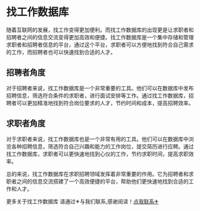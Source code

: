 # 找工作数据库

随着互联网的发展，找工作变得更加便利。而找工作数据库的出现更是让求职者和招聘者之间的信息交流变得更加高效和便捷。找工作数据库是一个集中存储和管理求职者和招聘者信息的平台，通过这个平台，求职者可以方便地找到符合自己需求的工作，而招聘者也可以快速找到合适的人才。

## 招聘者角度

对于招聘者来说，找工作数据库是一个非常重要的工具。他们可以在数据库中发布招聘信息，筛选符合条件的求职者，进行面试安排等工作。通过找工作数据库，招聘者可以更加精准地找到符合岗位要求的人才，节约时间和成本，提高招聘效率。

## 求职者角度

对于求职者来说，找工作数据库也是一个非常有用的工具。他们可以在数据库中浏览各种招聘信息，筛选符合自己兴趣和能力的工作岗位，提交简历进行应聘。通过找工作数据库，求职者可以更快速地找到心仪的工作，节约求职时间，提高求职效率。

总的来说，找工作数据库在求职招聘领域发挥着非常重要的作用。它为招聘者和求职者之间的信息交流搭建了一个高效便捷的平台，帮助他们更快速地找到合适的工作和人才。

更多关于找工作数据库 请通过✈与我们联系,感谢阅读！[点我联系✈](https://m.k02.cc)